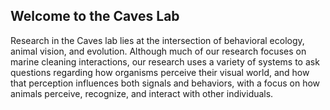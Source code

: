 ## Welcome to the Caves Lab
Research in the Caves lab lies at the intersection of behavioral ecology, animal vision, and evolution. 
Although much of our research focuses on marine cleaning interactions, 
our research uses a variety of systems to ask questions regarding how organisms perceive their visual world, 
and how that perception influences both signals and behaviors, with a focus on how animals perceive, recognize, and interact with other individuals.
